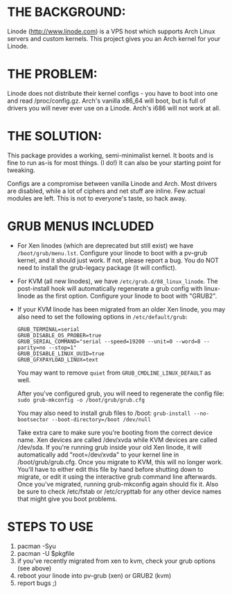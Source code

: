 # THE BACKGROUND:

Linode (http://www.linode.com) is a VPS host which supports Arch Linux servers and custom kernels. This project gives you an Arch kernel for your Linode.

# THE PROBLEM:

Linode does not distribute their kernel configs - you have to boot into one and read /proc/config.gz. Arch's vanilla x86_64 will boot, but is full of drivers you will never ever use on a Linode. Arch's i686 will not work at all.

# THE SOLUTION:

This package provides a working, semi-minimalist kernel. It boots and is fine to run as-is for most things. (I do!) It can also be your starting point for tweaking.

Configs are a compromise between vanilla Linode and Arch. Most drivers are disabled, while a lot of ciphers and net stuff are inline. Few actual modules are left. This is not to everyone's taste, so hack away.

# GRUB MENUS INCLUDED

* For Xen linodes (which are deprecated but still exist) we have `/boot/grub/menu.lst`. Configure your linode to boot with a pv-grub kernel, and it should just work. If not, please report a bug. You do NOT need to install the grub-legacy package (it will conflict).
* For KVM (all new linodes), we have `/etc/grub.d/08_linux_linode`. The post-install hook will automatically regenerate a grub config with linux-linode as the first option. Configure your linode to boot with "GRUB2".
* If your KVM linode has been migrated from an older Xen linode, you may also need to set the following options in `/etc/default/grub`:

      GRUB_TERMINAL=serial
      GRUB_DISABLE_OS_PROBER=true
      GRUB_SERIAL_COMMAND="serial --speed=19200 --unit=0 --word=8 --parity=no --stop=1"
      GRUB_DISABLE_LINUX_UUID=true
      GRUB_GFXPAYLOAD_LINUX=text

   You may want to remove `quiet` from `GRUB_CMDLINE_LINUX_DEFAULT` as well.

   After you've configured grub, you will need to regenerate the config file: `sudo grub-mkconfig -o /boot/grub/grub.cfg`

   You may also need to install grub files to /boot: `grub-install --no-bootsector --boot-directory=/boot /dev/null`

   Take extra care to make sure you're booting from the correct device name. Xen devices are called /dev/xvda while KVM devices are called /dev/sda. If you're running grub inside your old Xen linode, it will automatically add "root=/dev/xvda" to your kernel line in /boot/grub/grub.cfg. Once you migrate to KVM, this will no longer work. You'll have to either edit this file by hand before shutting down to migrate, or edit it using the interactive grub command line afterwards. Once you've migrated, running grub-mkconfig again should fix it. Also be sure to check /etc/fstab or /etc/crypttab for any other device names that might give you boot problems.

# STEPS TO USE

1. pacman -Syu
1. pacman -U $pkgfile
1. if you've recently migrated from xen to kvm, check your grub options (see above)
1. reboot your linode into pv-grub (xen) or GRUB2 (kvm)
1. report bugs ;)
